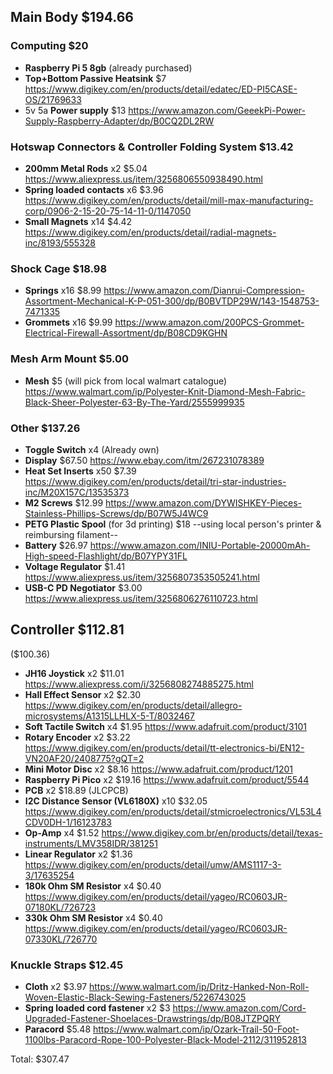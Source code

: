 ## Main Body $194.66

### Computing $20

* **Raspberry Pi 5 8gb** (already purchased)
* **Top+Bottom Passive Heatsink** $7 https://www.digikey.com/en/products/detail/edatec/ED-PI5CASE-OS/21769633
* 5v 5a **Power supply** $13 https://www.amazon.com/GeeekPi-Power-Supply-Raspberry-Adapter/dp/B0CQ2DL2RW

### Hotswap Connectors & Controller Folding System $13.42

* **200mm Metal Rods** x2 $5.04 https://www.aliexpress.us/item/3256806550938490.html
* **Spring loaded contacts** x6 $3.96 https://www.digikey.com/en/products/detail/mill-max-manufacturing-corp/0906-2-15-20-75-14-11-0/1147050
* **Small Magnets** x14 $4.42 https://www.digikey.com/en/products/detail/radial-magnets-inc/8193/555328

### Shock Cage $18.98

* **Springs** x16 $8.99 https://www.amazon.com/Dianrui-Compression-Assortment-Mechanical-K-P-051-300/dp/B0BVTDP29W/143-1548753-7471335
* **Grommets** x16 $9.99 https://www.amazon.com/200PCS-Grommet-Electrical-Firewall-Assortment/dp/B08CD9KGHN

### Mesh Arm Mount $5.00

* **Mesh** $5 (will pick from local walmart catalogue) https://www.walmart.com/ip/Polyester-Knit-Diamond-Mesh-Fabric-Black-Sheer-Polyester-63-By-The-Yard/2555999935

### Other $137.26

* **Toggle Switch** x4 (Already own)
* **Display** $67.50 https://www.ebay.com/itm/267231078389
* **Heat Set Inserts** x50 $7.39 https://www.digikey.com/en/products/detail/tri-star-industries-inc/M20X157C/13535373
* **M2 Screws** $12.99 https://www.amazon.com/DYWISHKEY-Pieces-Stainless-Phillips-Screws/dp/B07W5J4WC9
* **PETG Plastic Spool** (for 3d printing) $18 --using local person's printer & reimbursing filament--
* **Battery** $26.97 https://www.amazon.com/INIU-Portable-20000mAh-High-speed-Flashlight/dp/B07YPY31FL
* **Voltage Regulator** $1.41 https://www.aliexpress.us/item/3256807353505241.html
* **USB-C PD Negotiator** $3.00 https://www.aliexpress.us/item/3256806276110723.html

## Controller $112.81

($100.36)
* **JH16 Joystick** x2 $11.01 https://www.aliexpress.com/i/3256808274885275.html
* **Hall Effect Sensor** x2 $2.30 https://www.digikey.com/en/products/detail/allegro-microsystems/A1315LLHLX-5-T/8032467
* **Soft Tactile Switch** x4 $1.95 https://www.adafruit.com/product/3101
* **Rotary Encoder** x2 $3.22 https://www.digikey.com/en/products/detail/tt-electronics-bi/EN12-VN20AF20/2408775?gQT=2
* **Mini Motor Disc** x2 $8.16 https://www.adafruit.com/product/1201
* **Raspberry Pi Pico** x2 $19.16 https://www.adafruit.com/product/5544
* **PCB** x2 $18.89 (JLCPCB)
* **I2C Distance Sensor (VL6180X)** x10 $32.05 https://www.digikey.com/en/products/detail/stmicroelectronics/VL53L4CDV0DH-1/16123783
* **Op-Amp** x4 $1.52 https://www.digikey.com.br/en/products/detail/texas-instruments/LMV358IDR/381251
* **Linear Regulator** x2 $1.36 https://www.digikey.com/en/products/detail/umw/AMS1117-3-3/17635254
* **180k Ohm SM Resistor** x4 $0.40 https://www.digikey.com/en/products/detail/yageo/RC0603JR-07180KL/726723
* **330k Ohm SM Resistor** x4 $0.40 https://www.digikey.com/en/products/detail/yageo/RC0603JR-07330KL/726770

### Knuckle Straps $12.45

* **Cloth** x2 $3.97 https://www.walmart.com/ip/Dritz-Hanked-Non-Roll-Woven-Elastic-Black-Sewing-Fasteners/5226743025
* **Spring loaded cord fastener** x2 $3 https://www.amazon.com/Cord-Upgraded-Fastener-Shoelaces-Drawstrings/dp/B08JTZPQRY
* **Paracord** $5.48 https://www.walmart.com/ip/Ozark-Trail-50-Foot-1100lbs-Paracord-Rope-100-Polyester-Black-Model-2112/311952813

Total: $307.47

